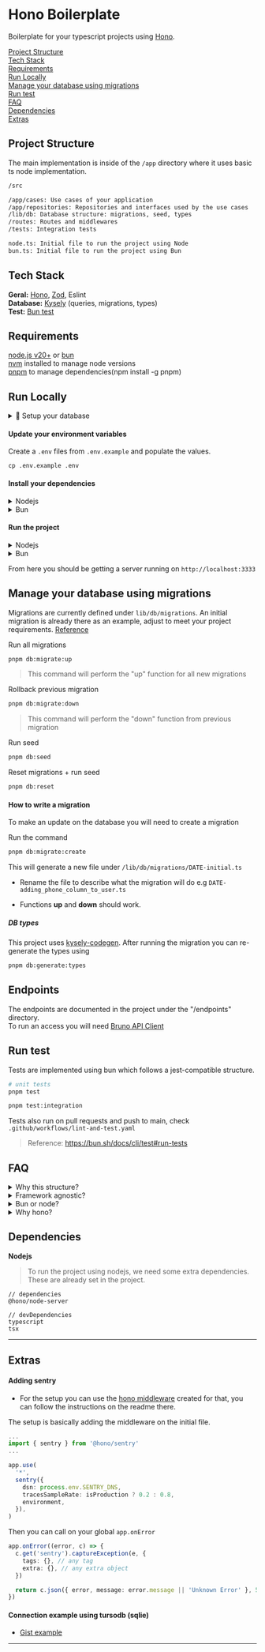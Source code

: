 # Hono Boilerplate

Boilerplate for your typescript projects using [Hono](https://hono.dev).

[Project Structure](#project-structure)  
[Tech Stack](#tech-stack)  
[Requirements](#requirements)  
[Run Locally](#run-locally)  
[Manage your database using migrations](#manage-your-database-using-migrations)  
[Run test](#run-test)  
[FAQ](#faq)  
[Dependencies](#dependencies)  
[Extras](#extras)

## Project Structure

The main implementation is inside of the `/app` directory where it uses basic ts node implementation.

```bash
/src

/app/cases: Use cases of your application
/app/repositories: Repositories and interfaces used by the use cases
/lib/db: Database structure: migrations, seed, types
/routes: Routes and middlewares
/tests: Integration tests

node.ts: Initial file to run the project using Node
bun.ts: Initial file to run the project using Bun
```

## Tech Stack

**Geral:** [Hono](https://hono.dev), [Zod](https://zod.dev), Eslint  
**Database:** [Kysely](https://kysely.dev) (queries, migrations, types)  
**Test:** [Bun test](https://bun.sh/docs/cli/test)

## Requirements

[node.js v20+](https://nodejs.org/en) or [bun](https://bun.sh)  
[nvm](https://github.com/nvm-sh/nvm#install--update-script) installed to manage node versions  
[pnpm](https://pnpm.io) to manage dependencies(npm install -g pnpm)

## Run Locally

<details>

<summary>📁 Setup your database</summary>

I recommend using [dbngin](https://dbngin.com) to spin up an local DB on your machine.

> [!NOTE]  
> If you prefer docker, you can use postgres service from [this docker compose](https://gist.github.com/marcosrjjunior/d5250416b5fe43d982f998c0b7744464)

Create your database

```
CREATE DATABASE project
```

</details>

#### **Update your environment variables**

Create a `.env` files from `.env.example` and populate the values.

```
cp .env.example .env
```

#### **Install your dependencies**

<details>

<summary>Nodejs</summary>

```sh
nvm use
pnpm install
```

</details>

<details>

<summary>Bun</summary>

```sh
bun install --lockfile-only
# Reference: https://bun.sh/docs/install/lockfile
```

</details>

#### **Run the project**

<details>

<summary>Nodejs</summary>

```sh
pnpm node:dev or pnpm dev
```

</details>

<details>

<summary>Bun</summary>

```sh
pnpm bun:dev
```

</details>

From here you should be getting a server running on `http://localhost:3333`

## Manage your database using migrations

Migrations are currently defined under `lib/db/migrations`. An initial migration is already there as an example, adjust to meet your project requirements. [Reference](https://kysely.dev/docs/migrations)

Run all migrations

```sh
pnpm db:migrate:up
```

> This command will perform the "up" function for all new migrations

Rollback previous migration

```sh
pnpm db:migrate:down
```

> This command will perform the "down" function from previous migration

Run seed

```sh
pnpm db:seed
```

Reset migrations + run seed

```sh
pnpm db:reset
```

#### How to write a migration

To make an update on the database you will need to create a migration

Run the command

```sh
pnpm db:migrate:create
```

This will generate a new file under `/lib/db/migrations/DATE-initial.ts`

- Rename the file to describe what the migration will do e.g `DATE-adding_phone_column_to_user.ts`

- Functions **up** and **down** should work.

##### DB types

This project uses [kysely-codegen](https://github.com/RobinBlomberg/kysely-codegen).
After running the migration you can re-generate the types using

```sh
pnpm db:generate:types
```

## Endpoints

The endpoints are documented in the project under the "/endpoints" directory.  
To run an access you will need [Bruno API Client](https://www.usebruno.com)

## Run test

Tests are implemented using bun which follows a jest-compatible structure.

```sh
# unit tests
pnpm test

pnpm test:integration
```

Tests also run on pull requests and push to main, check `.github/workflows/lint-and-test.yaml`

> Reference: https://bun.sh/docs/cli/test#run-tests

## FAQ

<details>

<summary>Why this structure?</summary>

This is a matter of personal preference and depends on your application and deployment process.

I've been using this case structure for a while and have found it enjoyable, though I'm still improving and learning as I go.

I often aim for a balanced approach to structure for various reasons.

As a personal recommendation, try not to become too attached to any one framework. You’ll gain more value by focusing on structuring your code and learning about patterns that can benefit your team, projects, and clients.

Feel free to adapt these ideas to fit your needs.

[Hono best practices](https://hono.dev/guides/best-practices#best-practices)  
[Hono presets](https://hono.dev/api/presets#which-preset-should-i-use)

</details>

<details>

<summary>Framework agnostic?</summary>

Thanks to Hono's simplicity, you can structure your project in a way that suits your needs.

The core of this project is located in the /app directory, where I use only JavaScript; none of these files are specific to Hono. This means that if you ever need to switch away from Hono for any reason, you can simply copy the /app directory and adjust the request handling as needed.

</details>

<details>

<summary>Bun or node?</summary>

Thanks to this structure, I can easily switch between them for testing. However, I still recommend using Node.js.

It really depends on your project and situation. I haven’t had the chance to test it in a large-scale real-world project yet, so I can’t say for sure. However, Bun is expected to be more efficient and use less memory.

Currently, I'm using Bun to run my tests, and it works well since it’s [based on Jest](https://bun.sh/docs/cli/test).

</details>

<details>

<summary>Why hono?</summary>

[Features](https://hono.dev/top#features)

Based on my experience with Express.js and Fastify, I’ve found Hono to be powerful, easy to use, and supported by an active community.

Give it a try.

Here are some basic benchmarks (though they’re not particularly significant).  
[Requests benchmark](https://web-frameworks-benchmark.netlify.app/result?f=express,hono,fastify,hono-bun)  
[Compare benchmark](https://web-frameworks-benchmark.netlify.app/compare?f=express,hono,fastify,hono-bun)

If you're still not convinced, Fastify is also an excellent option.

</details>

## Dependencies

**Nodejs**

> To run the project using nodejs, we need some extra dependencies.
> These are already set in the project.

```
// dependencies
@hono/node-server

// devDependencies
typescript
tsx
```

---

## Extras

#### Adding sentry

- For the setup you can use the [hono middleware](https://github.com/honojs/middleware/tree/main/packages/sentry) created for that, you can follow the instructions on the readme there.

The setup is basically adding the middleware on the initial file.

```ts
...
import { sentry } from '@hono/sentry'
...

app.use(
  '*',
  sentry({
    dsn: process.env.SENTRY_DNS,
    tracesSampleRate: isProduction ? 0.2 : 0.8,
    environment,
  }),
)
```

Then you can call on your global `app.onError`

```ts
app.onError((error, c) => {
  c.get('sentry').captureException(e, {
    tags: {}, // any tag
    extra: {}, // any extra object
  })

  return c.json({ error, message: error.message || 'Unknown Error' }, 500)
})
```

#### Connection example using tursodb (sqlie)

- [Gist example](https://gist.github.com/marcosrjjunior/0a717f4b8b584a13fb36fdec4398d048)

---

